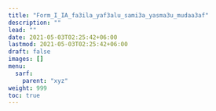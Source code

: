 ```yaml
---
title: "Form_I_IA_fa3ila_yaf3alu_sami3a_yasma3u_mudaa3af"
description: ""
lead: ""
date: 2021-05-03T02:25:42+06:00
lastmod: 2021-05-03T02:25:42+06:00
draft: false
images: []
menu: 
  sarf:
    parent: "xyz"
weight: 999
toc: true
---
```



